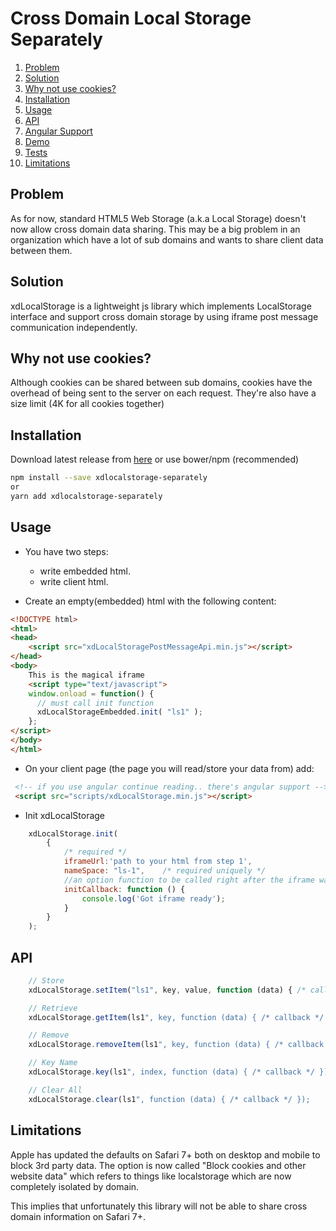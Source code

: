 Cross Domain Local Storage Separately
==========================

1. [Problem](#problem)
2. [Solution](#solution)
3. [Why not use cookies?](#why-not-use-cookies)
4. [Installation](#installation)
5. [Usage](#usage)
6. [API](#api)
8. [Angular Support](#angular-support)
9. [Demo](#demo)
10. [Tests](#tests)
11. [Limitations](#limitations)


## Problem

As for now, standard HTML5 Web Storage (a.k.a Local Storage) doesn't now allow cross domain data sharing.
This may be a big problem in an organization which have a lot of sub domains and wants to share client data between them.

## Solution

xdLocalStorage is a lightweight js library which implements LocalStorage interface and support cross domain storage by using iframe post message communication independently.

## Why not use cookies?

Although cookies can be shared between sub domains, cookies have the overhead of being sent to the server on each request.
They're also have a size limit (4K for all cookies together)

## Installation

Download latest release from [here](https://github.com/fantajeon/cross-domain-local-storage-separately/dist) or use bower/npm (recommended)
```sh
npm install --save xdlocalstorage-separately
or
yarn add xdlocalstorage-separately
```

## Usage

- You have two steps: 
  - write embedded html.
  - write client html.

- Create an empty(embedded) html with the following content:

```html
<!DOCTYPE html>
<html>
<head>
    <script src="xdLocalStoragePostMessageApi.min.js"></script>
</head>
<body>
    This is the magical iframe
    <script type="text/javascript">
    window.onload = function() {
      // must call init function
      xdLocalStorageEmbedded.init( "ls1" );
    };
</script>
</body>
</html>
```

- On your client page (the page you will read/store your data from) add:

```html
 <!-- if you use angular continue reading.. there's angular support -->
 <script src="scripts/xdLocalStorage.min.js"></script>
```

- Init xdLocalStorage

```js
    xdLocalStorage.init(
        {
            /* required */
            iframeUrl:'path to your html from step 1',
            nameSpace: "ls-1",    /* required uniquely */
            //an option function to be called right after the iframe was loaded and ready for action
            initCallback: function () {
                console.log('Got iframe ready');
            }
        }
    );
```

## API

```js
    // Store
    xdLocalStorage.setItem("ls1", key, value, function (data) { /* callback */ });

    // Retrieve
    xdLocalStorage.getItem(ls1", key, function (data) { /* callback */ });

    // Remove
    xdLocalStorage.removeItem(ls1", key, function (data) { /* callback */ });

    // Key Name
    xdLocalStorage.key(ls1", index, function (data) { /* callback */ });

    // Clear All
    xdLocalStorage.clear(ls1", function (data) { /* callback */ });
```

## Limitations

Apple has updated the defaults on Safari 7+ both on desktop and mobile to block 3rd party data. The option is now called "Block cookies and other website data" which refers to things like localstorage which are now completely isolated by domain.

This implies that unfortunately this library will not be able to share cross domain information on Safari 7+. 
